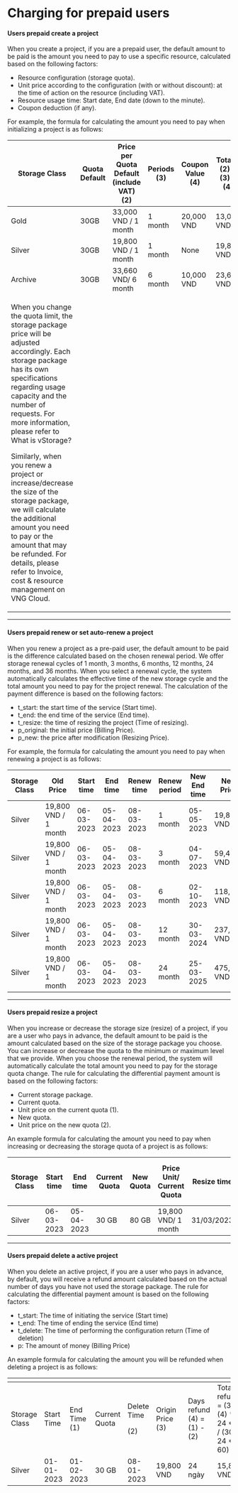 # Charging for prepaid users

#### Users prepaid create a project <a href="#chargingforprepaidusers-usersprepaidcreateaproject" id="chargingforprepaidusers-usersprepaidcreateaproject"></a>

When you create a project, if you are a prepaid user, the default amount to be paid is the amount you need to pay to use a specific resource, calculated based on the following factors:

* Resource configuration (storage quota).
* Unit price according to the configuration (with or without discount): at the time of action on the resource (including VAT).
* Resource usage time: Start date, End date (down to the minute).
* Coupon deduction (if any).

For example, the formula for calculating the amount you need to pay when initializing a project is as follows:

<table data-full-width="true"><thead><tr><th>Storage Class</th><th>Quota Default</th><th>Price per Quota Default (include VAT) (2)</th><th>Periods (3)</th><th>Coupon Value (4)</th><th>Total = (2) * (3) - (4)</th></tr></thead><tbody><tr><td>Gold</td><td>30GB</td><td>33,000 VND / 1 month</td><td>1 month</td><td>20,000 VND</td><td>13,000 VND</td></tr><tr><td>Silver</td><td>30GB</td><td>19,800 VND / 1 month</td><td>1 month</td><td>None</td><td>19,800 VND</td></tr><tr><td>Archive</td><td>30GB</td><td>33,660 VND/ 6 month</td><td>6 month</td><td>10,000 VND</td><td>23,660 VND</td></tr><tr><td><p>When you change the quota limit, the storage package price will be adjusted accordingly. Each storage package has its own specifications regarding usage capacity and the number of requests. For more information, please refer to What is vStorage?</p><p>Similarly, when you renew a project or increase/decrease the size of the storage package, we will calculate the additional amount you need to pay or the amount that may be refunded. For details, please refer to Invoice, cost &#x26; resource management on VNG Cloud.</p></td><td></td><td></td><td></td><td></td><td></td></tr></tbody></table>

***

#### Users prepaid renew or set auto-renew a project <a href="#chargingforprepaidusers-usersprepaidreneworsetauto-renewaproject" id="chargingforprepaidusers-usersprepaidreneworsetauto-renewaproject"></a>

When you renew a project as a pre-paid user, the default amount to be paid is the difference calculated based on the chosen renewal period. We offer storage renewal cycles of 1 month, 3 months, 6 months, 12 months, 24 months, and 36 months. When you select a renewal cycle, the system automatically calculates the effective time of the new storage cycle and the total amount you need to pay for the project renewal. The calculation of the payment difference is based on the following factors:

* t\_start: the start time of the service (Start time).
* t\_end: the end time of the service (End time).
* t\_resize: the time of resizing the project (Time of resizing).
* p\_original: the initial price (Billing Price).
* p\_new: the price after modification (Resizing Price).

For example, the formula for calculating the amount you need to pay when renewing a project is as follows:

<table data-full-width="true"><thead><tr><th>Storage Class</th><th>Old Price</th><th>Start time</th><th>End time</th><th>Renew time</th><th>Renew period</th><th>New End time</th><th>New Price</th></tr></thead><tbody><tr><td>Silver</td><td>19,800 VND / 1 month</td><td>06-03-2023</td><td>05-04-2023</td><td>08-03-2023</td><td>1 month</td><td>05-05-2023</td><td>19,800 VND</td></tr><tr><td>Silver</td><td>19,800 VND / 1 month</td><td>06-03-2023</td><td>05-04-2023</td><td>08-03-2023</td><td>3 month</td><td>04-07-2023</td><td>59,400 VND</td></tr><tr><td>Silver</td><td>19,800 VND / 1 month</td><td>06-03-2023</td><td>05-04-2023</td><td>08-03-2023</td><td>6 month</td><td>02-10-2023</td><td>118,800 VND</td></tr><tr><td>Silver</td><td>19,800 VND / 1 month</td><td>06-03-2023</td><td>05-04-2023</td><td>08-03-2023</td><td>12 month</td><td>30-03-2024</td><td>237,600 VND</td></tr><tr><td>Silver</td><td>19,800 VND / 1 month</td><td>06-03-2023</td><td>05-04-2023</td><td>08-03-2023</td><td>24 month</td><td>25-03-2025</td><td>475,200 VND</td></tr></tbody></table>

***

#### Users prepaid resize a project <a href="#chargingforprepaidusers-usersprepaidresizeaproject" id="chargingforprepaidusers-usersprepaidresizeaproject"></a>

When you increase or decrease the storage size (resize) of a project, if you are a user who pays in advance, the default amount to be paid is the amount calculated based on the size of the storage package you choose. You can increase or decrease the quota to the minimum or maximum level that we provide. When you choose the renewal period, the system will automatically calculate the total amount you need to pay for the storage quota change. The rule for calculating the differential payment amount is based on the following factors:

* Current storage package.
* Current quota.
* Unit price on the current quota (1).
* New quota.
* Unit price on the new quota (2).

An example formula for calculating the amount you need to pay when increasing or decreasing the storage quota of a project is as follows:

<table data-full-width="true"><thead><tr><th>Storage Class</th><th>Start time</th><th>End time</th><th>Current Quota</th><th>New Quota</th><th>Price Unit/ Current Quota</th><th>Resize time</th><th>Money refund (1)</th><th>Price Unit/ New Quota (2)</th><th>Total days use in New Quota(3)</th><th>Total = (2)/30*(3) - (1)</th></tr></thead><tbody><tr><td>Silver</td><td>06-03-2023</td><td>05-04-2023</td><td>30 GB</td><td>80 GB</td><td>19,800 VND/ 1 month</td><td>31/03/2023</td><td>3,300 VND</td><td>52,800 VND/ 1 month</td><td>5</td><td>5,500 VND</td></tr></tbody></table>

***

#### Users prepaid delete a active project <a href="#chargingforprepaidusers-usersprepaiddeleteaactiveproject" id="chargingforprepaidusers-usersprepaiddeleteaactiveproject"></a>

When you delete an active project, if you are a user who pays in advance, by default, you will receive a refund amount calculated based on the actual number of days you have not used the storage package. The rule for calculating the differential payment amount is based on the following factors:

* t\_start: The time of initiating the service (Start time)
* t\_end: The time of ending the service (End time)
* t\_delete: The time of performing the configuration return (Time of deletion)
* p: The amount of money (Billing Price)

An example formula for calculating the amount you will be refunded when deleting a project is as follows:

<table data-header-hidden data-full-width="true"><thead><tr><th></th><th></th><th></th><th></th><th></th><th></th><th></th><th></th></tr></thead><tbody><tr><td>Storage Class</td><td>Start Time</td><td>End Time (1)</td><td>Current Quota</td><td><p>Delete Time</p><p>(2)</p></td><td>Origin Price (3)</td><td>Days refund (4) = (1) - (2)</td><td>Total refund = (3) * (4) * 24 *60 / (30 * 24 * 60)</td></tr><tr><td>Silver</td><td>01-01-2023</td><td>01-02-2023</td><td>30 GB</td><td>08-01-2023</td><td>19,800 VND</td><td>24 ngày</td><td>15,840 VND</td></tr></tbody></table>
